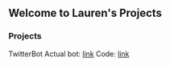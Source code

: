 ## Welcome to Lauren's Projects



### Projects

TwitterBot
Actual bot:
[link](https://twitter.com/HaikusMake)
Code:
[link](https://github.com/lhubbard88/creativeCoding/blob/master/Twitterbot)
